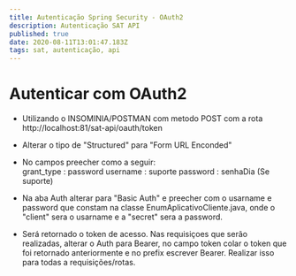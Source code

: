 ```yaml
---
title: Autenticação Spring Security - OAuth2
description: Autenticação SAT API
published: true
date: 2020-08-11T13:01:47.183Z
tags: sat, autenticação, api
---
```


# Autenticar com OAuth2

- Utilizando o INSOMINIA/POSTMAN com metodo POST com a rota http://localhost:81/sat-api/oauth/token

- Alterar o tipo de "Structured" para "Form URL Enconded"

- No campos preecher como a seguir:
	<br/>
	grant_type : password
	username : suporte
	password : senhaDia (Se suporte)
  <br/>
	
- Na aba Auth alterar para "Basic Auth" e preecher com o usarname e password que constam na classe EnumAplicativoCliente.java, onde o "client" sera o usarname e a "secret" sera a password.

- Será retornado o token de acesso. Nas requisiçoes que serão realizadas, alterar o Auth para Bearer, no campo token colar o token que foi retornado anteriormente e no prefix escrever Bearer. Realizar isso para todas a requisições/rotas.

